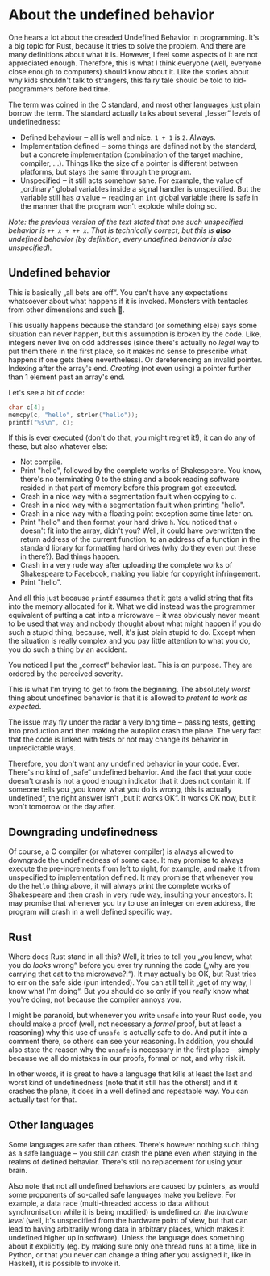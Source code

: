 # About the undefined behavior

One hears a lot about the dreaded Undefined Behavior in programming. It's a big
topic for Rust, because it tries to solve the problem. And there are many
definitions about what it is. However, I feel some aspects of it are not
appreciated enough. Therefore, this is what I think everyone (well, everyone
close enough to computers) should know about it. Like the stories about why kids
shouldn't talk to strangers, this fairy tale should be told to kid-programmers
before bed time.

The term was coined in the C standard, and most other languages just plain
borrow the term. The standard actually talks about several „lesser“ levels of
undefinedness:

* Defined behaviour ‒ all is well and nice. `1 + 1` is `2`. Always.
* Implementation defined ‒ some things are defined not by the standard, but a
  concrete implementation (combination of the target machine, compiler,
  ...). Things like the size of a pointer is different between platforms, but
  stays the same through the program.
* Unspecified ‒ it still acts somehow sane. For example, the value of „ordinary“
  global variables inside a signal handler is unspecified. But the variable
  still has *a* value ‒ reading an `int` global variable there is safe in the
  manner that the program won't explode while doing so.

*Note: the previous version of the text stated that one such unspecified
behavior is `++ x + ++ x`. That is technically correct, but this is **also**
undefined behavior (by definition, every undefined behavior is also
unspecified).*

## Undefined behavior

This is basically „all bets are off“. You can't have any expectations whatsoever
about what happens if it is invoked. Monsters with tentacles from other
dimensions and such 🐙.

This usually happens because the standard (or something else) says some
situation can never happen, but this assumption is broken by the code. Like,
integers never live on odd addresses (since there's actually no *legal* way to
put them there in the first place, so it makes no sense to prescribe what
happens if one gets there nevertheless). Or dereferencing an invalid pointer.
Indexing after the array's end. *Creating* (not even using) a pointer further
than 1 element past an array's end.

Let's see a bit of code:

```C
char c[4];
memcpy(c, "hello", strlen("hello"));
printf("%s\n", c);
```

If this is ever executed (don't do that, you might regret it!), it can do any
of these, but also whatever else:

* Not compile.
* Print "hello", followed by the complete works of Shakespeare. You know,
  there's no terminating 0 to the string and a book reading software resided in
  that part of memory before this program got executed.
* Crash in a nice way with a segmentation fault when copying to `c`.
* Crash in a nice way with a segmentation fault when printing "hello".
* Crash in a nice way with a floating point exception some time later on.
* Print "hello" and then format your hard drive `h`. You noticed that `o`
  doesn't fit into the array, didn't you? Well, it could have overwritten the
  return address of the current function, to an address of a function in the
  standard library for formatting hard drives (why do they even put these in
  there?). Bad things happen.
* Crash in a very rude way after uploading the complete works of Shakespeare to
  Facebook, making you liable for copyright infringement.
* Print "hello".

And all this just because `printf` assumes that it gets a valid string that
fits into the memory allocated for it. What we did instead was the programmer
equivalent of putting a cat into a microwave ‒ it was obviously never meant to
be used that way and nobody thought about what might happen if you do such a
stupid thing, because, well, it's just plain stupid to do. Except when the
situation is really complex and you pay little attention to what you do, you
do such a thing by an accident.

You noticed I put the „correct“ behavior last. This is on purpose. They are
ordered by the perceived severity.

This is what I'm trying to get to from the beginning. The absolutely *worst*
thing about undefined behavior is that it is allowed to *pretent to work as
expected*.

The issue may fly under the radar a very long time ‒ passing tests, getting into
production and then making the autopilot crash the plane. The very fact that the
code is linked with tests or not may change its behavior in unpredictable ways.

Therefore, you don't want any undefined behavior in your code. Ever. There's no
kind of „safe“ undefined behavior. And the fact that your code doesn't crash is
not a good enough indicator that it does not contain it. If someone tells you
„you know, what you do is wrong, this is actually undefined“, the right answer
isn't „but it works OK“. It works OK now, but it won't tomorrow or the day
after.

## Downgrading undefinedness

Of course, a C compiler (or whatever compiler) is always allowed to downgrade
the undefinedness of some case. It may promise to always execute the
pre-increments from left to right, for example, and make it from unspecified to
implementation defined. It may promise that whenever you do the `hello` thing
above, it will always print the complete works of Shakespeare and then crash in
very rude way, insulting your ancestors. It may promise that whenever you try to
use an integer on even address, the program will crash in a well defined
specific way.

## Rust

Where does Rust stand in all this? Well, it tries to tell you „you know, what
you do *looks* wrong“ before you ever try running the code („why are you
carrying that cat to the microwave?!“). It may actually be OK, but Rust tries
to err on the safe side (pun intended). You can still tell it „get of my way, I
know what I'm doing“. But you should do so only if you *really* know what you're
doing, not because the compiler annoys you.

I might be paranoid, but whenever you write `unsafe` into your Rust code, you
should make a proof (well, not necessary a *formal* proof, but at least a
reasoning) why this use of `unsafe` is actually safe to do. And put it into a
comment there, so others can see your reasoning. In addition, you should also
state the reason why the `unsafe` is necessary in the first place ‒ simply
because we all do mistakes in our proofs, formal or not, and why risk it.

In other words, it is great to have a language that kills at least the last and
worst kind of undefinedness (note that it still has the others!) and if it
crashes the plane, it does in a well defined and repeatable way. You can
actually test for that.

## Other languages

Some languages are safer than others. There's however nothing such thing as a
safe language ‒ you still can crash the plane even when staying in the realms of
defined behavior. There's still no replacement for using your brain.

Also note that not all undefined behaviors are caused by pointers, as would some
proponents of so-called safe languages make you believe. For example, a data
race (multi-threaded access to data without synchronisation while it is being
modified) is undefined *on the hardware level* (well, it's unspecified from the
hardware point of view, but that can lead to having arbitrarily wrong data in
arbitrary places, which makes it undefined higher up in software). Unless the
language does something about it explicitly (eg. by making sure only one thread
runs at a time, like in Python, or that you never can change a thing after you
assigned it, like in Haskell), it is possible to invoke it.
